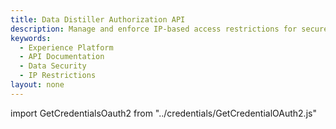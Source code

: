 ```yaml
---
title: Data Distiller Authorization API
description: Manage and enforce IP-based access restrictions for secure data access to Query Service sandboxes, ensuring compliance with organizational security standards.
keywords: 
  - Experience Platform
  - API Documentation
  - Data Security
  - IP Restrictions
layout: none
--- 
```


import GetCredentialsOauth2 from "../credentials/GetCredentialOAuth2.js"

<GetCredentialsOauth2 />

<RedoclyAPIBlock disableSearch="true" ctrlFHijack="false" src="/experience-platform-apis/swagger-specs/data-distiller-auth.yaml"/>
